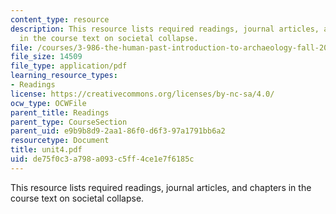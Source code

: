 ```yaml
---
content_type: resource
description: This resource lists required readings, journal articles, and chapters
  in the course text on societal collapse.
file: /courses/3-986-the-human-past-introduction-to-archaeology-fall-2006/de75f0c3a798a093c5ff4ce1e7f6185c_unit4.pdf
file_size: 14509
file_type: application/pdf
learning_resource_types:
- Readings
license: https://creativecommons.org/licenses/by-nc-sa/4.0/
ocw_type: OCWFile
parent_title: Readings
parent_type: CourseSection
parent_uid: e9b9b8d9-2aa1-86f0-d6f3-97a1791bb6a2
resourcetype: Document
title: unit4.pdf
uid: de75f0c3-a798-a093-c5ff-4ce1e7f6185c
---
```

This resource lists required readings, journal articles, and chapters in the course text on societal collapse.